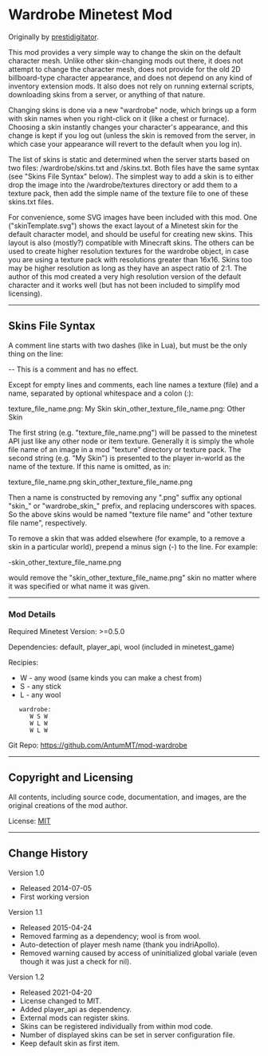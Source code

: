 # Wardrobe Minetest Mod


Originally by [prestidigitator](https://forum.minetest.net/viewtopic.php?t=9680).

This mod provides a very simple way to change the skin on the default character
mesh.  Unlike other skin-changing mods out there, it does not attempt to change
the character mesh, does not provide for the old 2D billboard-type character
appearance, and does not depend on any kind of inventory extension mods.  It
also does not rely on running external scripts, downloading skins from a
server, or anything of that nature.

Changing skins is done via a new "wardrobe" node, which brings up a form with
skin names when you right-click on it (like a chest or furnace).  Choosing a
skin instantly changes your character's appearance, and this change is kept if
you log out (unless the skin is removed from the server, in which case your
appearance will revert to the default when you log in).

The list of skins is static and determined when the server starts based on two
files: <modsPath>/wardrobe/skins.txt and <worldPath>/skins.txt.  Both files
have the same syntax (see "Skins File Syntax" below).  The simplest way to add
a skin is to either drop the image into the <modsPath>/wardrobe/textures
directory or add them to a texture pack, then add the simple name of the
texture file to one of these skins.txt files.

For convenience, some SVG images have been included with this mod.  One
("skinTemplate.svg") shows the exact layout of a Minetest skin for the default
character model, and should be useful for creating new skins.  This layout is
also (mostly?) compatible with Minecraft skins.  The others can be used to
create higher resolution textures for the wardrobe object, in case you are
using a texture pack with resolutions greater than 16x16.  Skins too may be
higher resolution as long as they have an aspect ratio of 2:1.  The author of
this mod created a very high resolution version of the default character and it
works well (but has not been included to simplify mod licensing).


---
## Skins File Syntax

A comment line starts with two dashes (like in Lua), but must be the only thing
on the line:

   -- This is a comment and has no effect.

Except for empty lines and comments, each line names a texture (file) and a
name, separated by optional whitespace and a colon (:):

   texture_file_name.png: My Skin
   skin_other_texture_file_name.png: Other Skin

The first string (e.g. "texture_file_name.png") will be passed to the minetest
API just like any other node or item texture.  Generally it is simply the whole
file name of an image in a mod "texture" directory or texture pack.  The second
string (e.g. "My Skin") is presented to the player in-world as the name of the
texture.  If this name is omitted, as in:

   texture_file_name.png
   skin_other_texture_file_name.png

Then a name is constructed by removing any ".png" suffix any optional "skin_"
or "wardrobe_skin_" prefix, and replacing underscores with spaces.  So the
above skins would be named "texture file name" and "other texture file name",
respectively.

To remove a skin that was added elsewhere (for example, to a remove a skin in a
particular world), prepend a minus sign (-) to the line.  For example:

   -skin_other_texture_file_name.png

would remove the "skin_other_texture_file_name.png" skin no matter where it was
specified or what name it was given.


---
### Mod Details

Required Minetest Version: >=0.5.0

Dependencies: default, player_api, wool (included in minetest_game)

Recipies:

   * W - any wood (same kinds you can make a chest from)
   * S - any stick
   * L - any wool

```
   wardrobe:
      W S W
      W L W
      W L W
```

Git Repo: https://github.com/AntumMT/mod-wardrobe


---
## Copyright and Licensing

All contents, including source code, documentation, and images, are the
original creations of the mod author.

License: [MIT](LICENSE.txt)


---
## Change History

Version 1.0

* Released 2014-07-05
* First working version

Version 1.1

* Released 2015-04-24
* Removed farming as a dependency; wool is from wool.
* Auto-detection of player mesh name (thank you indriApollo).
* Removed warning caused by access of uninitialized global variale (even though
  it was just a check for nil).

Version 1.2

* Released 2021-04-20
* License changed to MIT.
* Added player_api as dependency.
* External mods can register skins.
* Skins can be registered individually from within mod code.
* Number of displayed skins can be set in server configuration file.
* Keep default skin as first item.
